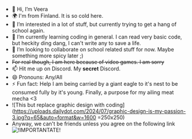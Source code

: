 - 👋 Hi, I’m Veera
- 🌍 I'm from Finland. It is so cold here.
- 👀 I’m interested in a lot of stuff, but currently trying to get a hang of school again.
- 🌱 I’m currently learning coding in general. I can read very basic code, but heckity ding dang, I can't write any to save a life.
- 💞️ I’m looking to collaborate on school related stuff for now. Maybe something more spicy later ;)
-   ~~For real though, I am here because of video games. I am sorry~~
- 📫 Hit me up on Discord. My **secret** Discord.
- 😄 Pronouns: Any/All
- ⚡ Fun fact: Help I am being carried by a giant eagle to it's nest to be consumed fully by it's young. Finally, a purpose for my ailing meat mecha <3
- ![This but replace graphic design with coding](https://uploads.dailydot.com/2024/07/graphic-design-is-my-passion-3.jpg?q=65&auto=format&w=1600 =250x250)
- Anyway, we can't be friends unless you agree on the following link ![!IMPORTANTATE!](https://www.hankikoira.fi/koirarodut/cairnterrieri)

<!---
    who are you?
    where are you from?
    what kind of hobbies do you have?
    what kind of knowledge you have?
    what do you expect from your studies?
    what kind of future plans do you have?

Add an image of yourself.
--->
